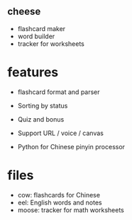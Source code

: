 ## cheese

- flashcard maker
- word builder
- tracker for worksheets

# features

- flashcard format and parser
- Sorting by status
- Quiz and bonus

- Support URL / voice / canvas
- Python for Chinese pinyin processor

# files

- cow: flashcards for Chinese
- eel: English words and notes
- moose: tracker for math worksheets
